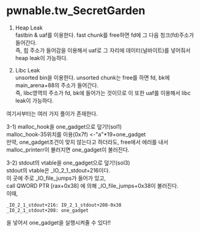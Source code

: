 # pwnable.tw_SecretGarden

1) Heap Leak  
fastbin & uaf를 이용한다. fast chunk를 free하면 fd에 그 다음 청크(fd)주소가 들어간다.  
즉, 힙 주소가 들어감을 이용해서 uaf로 그 자리에 데이터(널바이트)를 넣어줘서 heap leak이 가능하다.  

2) Libc Leak  
unsorted bin을 이용한다. unsorted chunk는 free를 하면 fd, bk에 main_arena+88의 주소가 들어간다.    
즉, libc영역의 주소가 fd, bk에 들어가는 것이므로 이 또한 uaf를 이용해서 libc leak이 가능하다.  

여기서부터는 여러 가지 풀이가 존재한다.   

3-1) malloc_hook을 one_gadget으로 덮기!(sol1)   
malloc_hook-35위치를 이용(0x7f)  <-"a"*19+one_gadget  
만약, one_gadget조건이 맞지 않는다고 하더라도, free에서 에러를 내서 malloc_printerr이 불러지면 one_gadget이 불러진다.  

3-2) stdout의 vtable을 one_gadget으로 덮기!(sol3)  
stdout의 vtable은 _IO_2_1_stdout+216이다.    
이 곳에 주로 _IO_file_jumps가 들어가 있고,  
call   QWORD PTR [rax+0x38] 에 의해 _IO_file_jumps+0x38이 불러진다.  
이때,   
```
_IO_2_1_stdout+216: IO_2_1_stdout+208-0x38  
_IO_2_1_stdout+208: one_gadget
```
을 넣어서 one_gadget을 실행시켜줄 수 있다!!  

